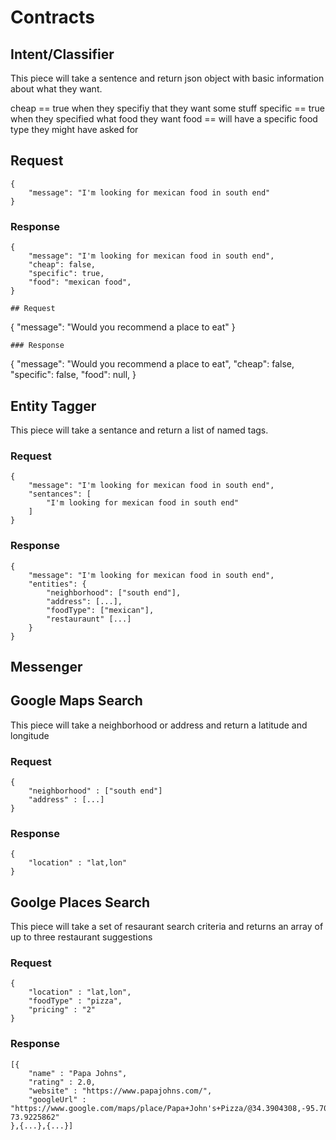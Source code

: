 # Contracts

## Intent/Classifier
This piece will take a sentence and return json object with basic information 
about what they want. 

cheap == true when they specifiy that they want some stuff
specific == true when they specified what food they want
food == will have a specific food type they might have asked for

## Request
```
{
	"message": "I'm looking for mexican food in south end"
}
```
### Response
```
{
	"message": "I'm looking for mexican food in south end",
	"cheap": false,
    "specific": true,
    "food": "mexican food",
}

## Request
```
{
	"message": "Would you recommend a place to eat"
}
```
### Response
```
{
	"message": "Would you recommend a place to eat",
	"cheap": false,
    "specific": false,
    "food": null,
}

## Entity Tagger

This piece will take a sentance and return a list of named tags.

### Request
```
{
	"message": "I'm looking for mexican food in south end",
	"sentances": [
		"I'm looking for mexican food in south end"
	]
}
```

### Response
```
{
	"message": "I'm looking for mexican food in south end",
	"entities": {
		"neighborhood": ["south end"],
		"address": [...],
		"foodType": ["mexican"],
		"restauraunt" [...]
	}
}
```


## Messenger

## Google Maps Search

This piece will take a neighborhood or address and return a latitude and longitude

### Request
```
{
	"neighborhood" : ["south end"]
	"address" : [...]
}
```

### Response
```
{
	"location" : "lat,lon"
}
```

## Goolge Places Search

This piece will take a set of resaurant search criteria and returns an array of up to three restaurant suggestions

### Request
```
{
	"location" : "lat,lon",
	"foodType" : "pizza",
	"pricing" : "2"
}
```

### Response
```
[{
	"name" : "Papa Johns",
	"rating" : 2.0,
	"website" : "https://www.papajohns.com/",
	"googleUrl" : "https://www.google.com/maps/place/Papa+John's+Pizza/@34.3904308,-95.7067308,4z/data=!4m8!1m2!2m1!1spapa+johns!3m4!1s0x89c25c885de75af9:0xde14a07dc3c1a18c!8m2!3d40.6651176!4d-73.9225862"
},{...},{...}]
```

